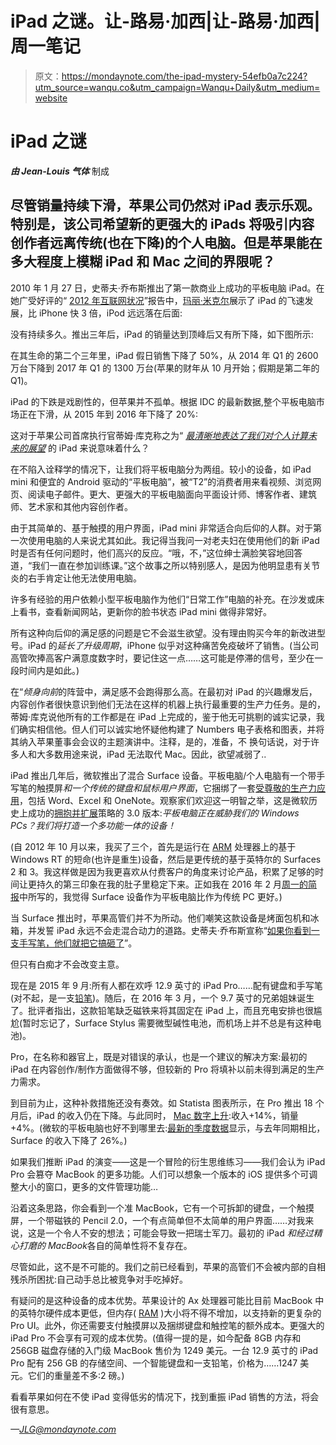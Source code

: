 # iPad 之谜。让-路易·加西|让-路易·加西|周一笔记

> 原文：<https://mondaynote.com/the-ipad-mystery-54efb0a7c224?utm_source=wanqu.co&utm_campaign=Wanqu+Daily&utm_medium=website>

# **iPad 之谜**

***由 Jean-Louis 气体*** 制成

## 尽管销量持续下滑，苹果公司仍然对 iPad 表示乐观。特别是，该公司希望新的更强大的 iPads 将吸引内容创作者远离传统(也在下降)的个人电脑。但是苹果能在多大程度上模糊 iPad 和 Mac 之间的界限呢？

2010 年 1 月 27 日，史蒂夫·乔布斯推出了第一款商业上成功的平板电脑 iPad。在她广受好评的“ [2012 年互联网状况](https://www.slideshare.net/kleinerperkins/kpcb-internet-trends-2012/)”报告中，[玛丽·米克尔](http://www.kpcb.com/partner/mary-meeker)展示了 iPad 的飞速发展，比 iPhone 快 3 倍，iPod 远远落在后面:



没有持续多久。推出三年后，iPad 的销量达到顶峰后又有所下降，如下图所示:



在其生命的第二个三年里，iPad 假日销售下降了 50%，从 2014 年 Q1 的 2600 万台下降到 2017 年 Q1 的 1300 万台(苹果的财年从 10 月开始；假期是第二年的 Q1)。

iPad 的下跌是戏剧性的，但苹果并不孤单。根据 IDC 的最新数据,整个平板电脑市场正在下滑，从 2015 年到 2016 年下降了 20%:



这对于苹果公司首席执行官蒂姆·库克称之为“ [*最清晰地表达了我们对个人计算未来的展望*](http://forums.imore.com/macbook/339906-clearest-expression-our-vision.html) 的 iPad 来说意味着什么？

在不陷入诠释学的情况下，让我们将平板电脑分为两组。较小的设备，如 iPad mini 和便宜的 Android 驱动的“平板电脑”，被“T2”的消费者用来看视频、浏览网页、阅读电子邮件。更大、更强大的平板电脑面向平面设计师、博客作者、建筑师、艺术家和其他内容创作者。

由于其简单的、基于触摸的用户界面，iPad mini 非常适合向后仰的人群。对于第一次使用电脑的人来说尤其如此。我记得当我问一对老夫妇在使用他们的新 iPad 时是否有任何问题时，他们高兴的反应。“哦，不，”这位绅士满脸笑容地回答道，“我们一直在参加训练课。”这个故事之所以特别感人，是因为他明显患有关节炎的右手肯定让他无法使用电脑。

许多有经验的用户依赖小型平板电脑作为他们“日常工作”电脑的补充。在沙发或床上看书，查看新闻网站，更新你的脸书状态 iPad mini 做得非常好。

所有这种向后仰的满足感的问题是它不会滋生欲望。没有理由购买今年的新改进型号。iPad 的*延长了升级周期*，iPhone 似乎对这种痛苦免疫破坏了销售。(当公司高管吹捧高客户满意度数字时，要记住这一点……这可能是停滞的信号，至少在一段时间内是如此。)

在“*倾身向前*的阵营中，满足感不会跑得那么高。在最初对 iPad 的兴趣爆发后，内容创作者很快意识到他们无法在这样的机器上执行最重要的生产力任务。是的，蒂姆·库克说他所有的工作都是在 iPad 上完成的，鉴于他无可挑剔的诚实记录，我们确实相信他。但人们可以诚实地怀疑他构建了 Numbers 电子表格和图表，并将其纳入苹果董事会会议的主题演讲中。注释，是的，准备，不
换句话说，对于许多人和大多数用途来说，iPad 无法取代 Mac。因此，欲望减弱了..

iPad 推出几年后，微软推出了混合 Surface 设备。平板电脑/个人电脑有一个带手写笔的触摸屏*和一个传统的键盘和鼠标用户界面*，它捆绑了一套[受尊敬的生产力应用](https://en.wikipedia.org/wiki/Surface_(2012_tablet)#Software)，包括 Word、Excel 和 OneNote。观察家们欢迎这一明智之举，这是微软历史上成功的[拥抱并扩展](https://en.wikipedia.org/wiki/Embrace,_extend_and_extinguish)策略的 3.0 版本:*平板电脑正在威胁我们的 Windows PCs？我们将打造一个多功能一体的设备！*

(自 2012 年 10 月以来，我买了三个，首先是运行在 [ARM](https://en.wikipedia.org/wiki/ARM_architecture) 处理器上的基于 Windows RT 的短命(也许是重生)设备，然后是更传统的基于英特尔的 Surfaces 2 和 3。我这样做是因为我更喜欢从付费客户的角度来讨论产品，积累了足够的时间让更持久的第三印象在我的肚子里稳定下来。正如我在 2016 年 2 月[周一的简报](/roasting-toaster-fridges-899c8ef99592)中所写的，我觉得 Surface 设备作为平板电脑比作为传统 PC 更好。)

当 Surface 推出时，苹果高管们并不为所动。他们嘲笑这款设备是烤面包机和冰箱，并发誓 iPad 永远不会走混合动力的道路。史蒂夫·乔布斯宣称“[如果你看到一支手写笔，他们就把它搞砸了](https://9to5mac.com/2010/07/20/if-you-see-a-stylus-they-blew-it-steve-jobs/)”。

但只有白痴才不会改变主意。

现在是 2015 年 9 月:所有人都在欢呼 12.9 英寸的 iPad Pro……配有键盘和手写笔(对不起，是一支[铅笔](https://en.wikipedia.org/wiki/Apple_Pencil))。随后，在 2016 年 3 月，一个 9.7 英寸的兄弟姐妹诞生了。批评者指出，这款铅笔缺乏磁铁来将其固定在 iPad 上，而且充电安排也很尴尬(暂时忘记了，Surface Stylus 需要微型碱性电池，而机场上并不总是有这种电池)。

Pro，在名称和器官上，既是对错误的承认，也是一个建议的解决方案:最初的 iPad 在内容创作/制作方面做得不够，但较新的 Pro 将填补以前未得到满足的生产力需求。

到目前为止，这种补救措施还没有奏效。如 Statista 图表所示，在 Pro 推出 18 个月后，iPad 的收入仍在下降。与此同时， [Mac 数字上升](https://www.apple.com/newsroom/pdfs/Q2FY17DataSummary.pdf):收入+14%，销量+4%。(微软的平板电脑也好不到哪里去:[最新的季度数据](https://view.officeapps.live.com/op/view.aspx?src=https://c.s-microsoft.com/en-us/CMSFiles/SlidesFY17Q3.pptx?version=caf446eb-0c3c-d939-c08b-762a9c0c9cd5)显示，与去年同期相比，Surface 的收入下降了 26%。)

如果我们推断 iPad 的演变——这是一个冒险的衍生思维练习——我们会认为 iPad Pro 会篡夺 MacBook 的更多功能。人们可以想象一个版本的 iOS 提供多个可调整大小的窗口，更多的文件管理功能…

沿着这条思路，你会看到一个准 MacBook，它有一个可拆卸的键盘，一个触摸屏，一个带磁铁的 Pencil 2.0，一个有点简单但不太简单的用户界面……对我来说，这是一个令人不安的想法；可能会导致一把瑞士军刀。最初的 iPad *和经过精心打磨的 MacBook*各自的简单性将不复存在。

尽管如此，这不是不可能的。我们之前已经看到，苹果的高管们不会被内部的自相残杀所困扰:自己动手总比被竞争对手吃掉好。

有疑问的是这种设备的成本优势。苹果设计的 Ax 处理器可能比目前 MacBook 中的英特尔硬件成本更低，但内存( [RAM](https://en.wikipedia.org/wiki/Random-access_memory) )大小将不得不增加，以支持新的更复杂的 Pro UI。此外，你还需要支付触摸屏以及捆绑键盘和触控笔的额外成本。更强大的 iPad Pro 不会享有可观的成本优势。(值得一提的是，如今配备 8GB 内存和 256GB 磁盘存储的入门级 MacBook 售价为 1249 美元。一台 12.9 英寸的 iPad Pro 配有 256 GB 的存储空间、一个智能键盘和一支铅笔，价格为……1247 美元。它们的重量差不多:2 磅。)

看看苹果如何在不使 iPad 变得低劣的情况下，找到重振 iPad 销售的方法，将会很有意思。

*—JLG@mondaynote.com*





